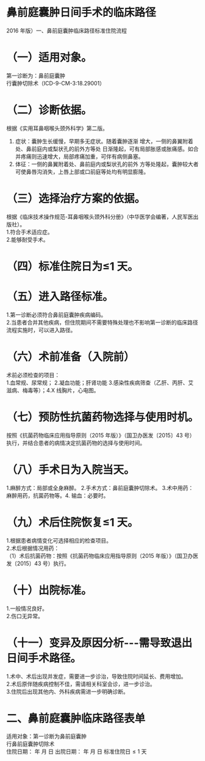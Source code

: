 # 鼻前庭囊肿日间手术的临床路径  
2016 年版）一、鼻前庭囊肿临床路径标准住院流程  
# （一）适用对象。  
第一诊断为：鼻前庭囊肿  
行囊肿切除术（ICD-9-CM-3:18.29001）  
# （二）诊断依据。  
根据《实用耳鼻咽喉头颈外科学》第二版。  
1. 症状：囊肿生长缓慢，早期多无症状。随着囊肿逐渐 增大，一侧的鼻翼附着处、鼻前庭内或梨状孔的前外方等处 日渐隆起，可有局部胀感或胀痛感。如合并疼痛则迅速增大，局部疼痛加重，可伴有病侧鼻塞。  
2. 体征：一侧的鼻翼附着处、鼻前庭内或梨状孔的前外 方等处隆起，囊肿较大者可使鼻唇沟消失，上唇上部或口前庭等处均有明显膨隆。  
# （三）选择治疗方案的依据。  
根据《临床技术操作规范-耳鼻咽喉头颈外科分册》（中华医学会编著，人民军医出版社）。  
1.符合手术适应症。  
2.能够耐受手术。  
# （四）标准住院日为≤1 天。  
# （五）进入路径标准。  
1.第一诊断必须符合鼻前庭囊肿疾病编码。  
2.当患者合并其他疾病，但住院期间不需要特殊处理也不影响第一诊断的临床路径流程实施时，可以进入路径。  
# （六）术前准备（入院前）  
术前必须检查的项目：  
1.血常规、尿常规； 2.凝血功能；肝肾功能 3.感染性疾病筛查（乙肝、丙肝、艾滋病、梅毒等）；4.X 线胸片，心电图。  
# （七）预防性抗菌药物选择与使用时机。  
按照《抗菌药物临床应用指导原则（2015 年版）》（国卫办医发〔2015〕43 号）执行，并结合患者的病情决定抗菌药物的选择与使用时间。  
# （八）手术日为入院当天。  
1.麻醉方式：局部或全身麻醉。 2.手术方式：鼻前庭囊肿切除术。  3.术中用药：麻醉用药，抗菌药物等。4. 输血：必要时。  
# （九）术后住院恢复≤1 天。  
1.根据患者病情变化可选择相应的检查项目。  
2.术后根据情况用药：  
（1）术后抗菌药物：按照《抗菌药物临床应用指导原则（2015 年版）》（国卫办医发〔2015〕43 号）执行。  
# （十）出院标准。  
1.一般情况良好。  
2.伤口无异常。  
# （十一）变异及原因分析---需导致退出日间手术路径。  
1.术中、术后出现并发症，需要进一步诊治，导致住院时间延长、费用增加。  
2.术后原伴随疾病控制不佳，需请相关科室会诊，进一步诊治。  
3.住院后出现其他内、外科疾病需进一步明确诊断。  
# 二、鼻前庭囊肿临床路径表单  
适用对象：第一诊断为鼻前庭囊肿  
行鼻前庭囊肿切除术  
住院日期：       年   月   日  出院日期：     年  月  日  标准住院日${\leq}1$ 天  
